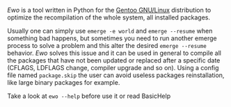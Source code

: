 _Ewo_ is a tool written in Python for the [Gentoo GNU/Linux](http://www.gentoo.org) distribution to optimize the recompilation of the whole system, all installed packages.

Usually one can simply use `emerge -e world` and `emerge --resume` when something bad happens, but sometimes you need to run another emerge process to solve a problem and this alter the desired `emerge --resume` behavior. _Ewo_ solves this issue and it can be used in general to compile all the packages that have not been updated or replaced after a specific date (CFLAGS, LDFLAGS change, compiler upgrade and so on).
Using a config file named `package.skip` the user can avoid useless packages reinstallation, like large binary packages for example.

Take a look at `ewo --help` before use it or read BasicHelp
